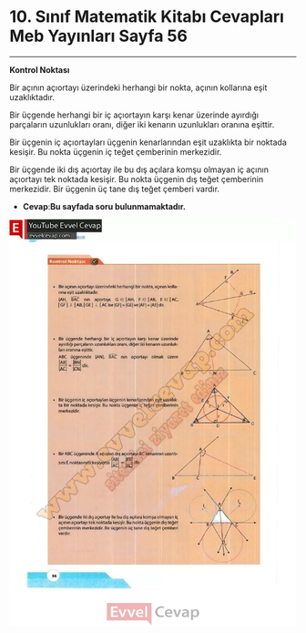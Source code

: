 # 10. Sınıf Matematik Kitabı Cevapları Meb Yayınları Sayfa 56

---

**Kontrol Noktası**

Bir açının açıortayı üzerindeki herhangi bir nokta, açının kollarına eşit uzaklıktadır.

 Bir üçgende herhangi bir iç açıortayın karşı kenar üzerinde ayırdığı parçaların uzunlukları oranı, diğer iki kenarın uzunlukları oranına eşittir.

 Bir üçgenin iç açıortayları üçgenin kenarlarından eşit uzaklıkta bir noktada kesişir. Bu nokta üçgenin iç teğet çemberinin merkezidir.

 Bir üçgende iki dış açıortay ile bu dış açılara komşu olmayan iç açının açıortayı tek noktada kesişir. Bu nokta üçgenin dış teğet çemberinin merkezidir. Bir üçgenin üç tane dış teğet çemberi vardır.

-   **Cevap**:**Bu sayfada soru bulunmamaktadır.**

![Image 1](./image_1.webp)